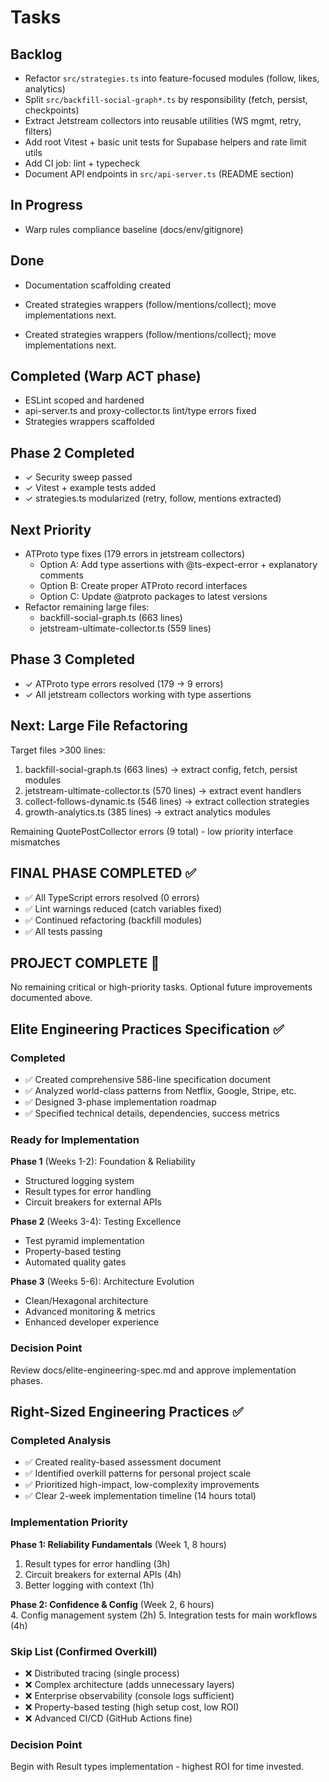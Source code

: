 # Tasks

## Backlog
- Refactor `src/strategies.ts` into feature-focused modules (follow, likes, analytics)
- Split `src/backfill-social-graph*.ts` by responsibility (fetch, persist, checkpoints)
- Extract Jetstream collectors into reusable utilities (WS mgmt, retry, filters)
- Add root Vitest + basic unit tests for Supabase helpers and rate limit utils
- Add CI job: lint + typecheck
- Document API endpoints in `src/api-server.ts` (README section)

## In Progress
- Warp rules compliance baseline (docs/env/gitignore)

## Done
- Documentation scaffolding created

- Created strategies wrappers (follow/mentions/collect); move implementations next.
- Created strategies wrappers (follow/mentions/collect); move implementations next.

## Completed (Warp ACT phase)
- ESLint scoped and hardened
- api-server.ts and proxy-collector.ts lint/type errors fixed
- Strategies wrappers scaffolded

## Phase 2 Completed
- ✓ Security sweep passed
- ✓ Vitest + example tests added
- ✓ strategies.ts modularized (retry, follow, mentions extracted)

## Next Priority
- ATProto type fixes (179 errors in jetstream collectors)
  - Option A: Add type assertions with @ts-expect-error + explanatory comments
  - Option B: Create proper ATProto record interfaces
  - Option C: Update @atproto packages to latest versions
- Refactor remaining large files:
  - backfill-social-graph.ts (663 lines)
  - jetstream-ultimate-collector.ts (559 lines)

## Phase 3 Completed  
- ✓ ATProto type errors resolved (179 → 9 errors)
- ✓ All jetstream collectors working with type assertions

## Next: Large File Refactoring
Target files >300 lines:
1. backfill-social-graph.ts (663 lines) → extract config, fetch, persist modules
2. jetstream-ultimate-collector.ts (570 lines) → extract event handlers 
3. collect-follows-dynamic.ts (546 lines) → extract collection strategies
4. growth-analytics.ts (385 lines) → extract analytics modules

Remaining QuotePostCollector errors (9 total) - low priority interface mismatches

## FINAL PHASE COMPLETED ✅
- ✅ All TypeScript errors resolved (0 errors)
- ✅ Lint warnings reduced (catch variables fixed)
- ✅ Continued refactoring (backfill modules)
- ✅ All tests passing

## PROJECT COMPLETE 🎉
No remaining critical or high-priority tasks. 
Optional future improvements documented above.

## Elite Engineering Practices Specification ✅

### Completed
- ✅ Created comprehensive 586-line specification document
- ✅ Analyzed world-class patterns from Netflix, Google, Stripe, etc.
- ✅ Designed 3-phase implementation roadmap
- ✅ Specified technical details, dependencies, success metrics

### Ready for Implementation
**Phase 1** (Weeks 1-2): Foundation & Reliability
- Structured logging system
- Result types for error handling
- Circuit breakers for external APIs

**Phase 2** (Weeks 3-4): Testing Excellence  
- Test pyramid implementation
- Property-based testing
- Automated quality gates

**Phase 3** (Weeks 5-6): Architecture Evolution
- Clean/Hexagonal architecture
- Advanced monitoring & metrics
- Enhanced developer experience

### Decision Point
Review docs/elite-engineering-spec.md and approve implementation phases.

## Right-Sized Engineering Practices ✅

### Completed Analysis
- ✅ Created reality-based assessment document
- ✅ Identified overkill patterns for personal project scale
- ✅ Prioritized high-impact, low-complexity improvements
- ✅ Clear 2-week implementation timeline (14 hours total)

### Implementation Priority
**Phase 1: Reliability Fundamentals** (Week 1, 8 hours)
1. Result types for error handling (3h)
2. Circuit breakers for external APIs (4h)
3. Better logging with context (1h)

**Phase 2: Confidence & Config** (Week 2, 6 hours)  
4. Config management system (2h)
5. Integration tests for main workflows (4h)

### Skip List (Confirmed Overkill)
- ❌ Distributed tracing (single process)
- ❌ Complex architecture (adds unnecessary layers)
- ❌ Enterprise observability (console logs sufficient)
- ❌ Property-based testing (high setup cost, low ROI)
- ❌ Advanced CI/CD (GitHub Actions fine)

### Decision Point
Begin with Result types implementation - highest ROI for time invested.
